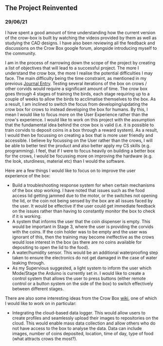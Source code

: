 ## The Project Reinvented
### 29/06/21

I have spent a good amount of time understanding how the current version of the crow-box is built by watching the videos provided by them as well as studying the CAD designs. I have also been reviewing all the feedback and discussions on the Crow Box google forum, alongside introducing myself to the community. 

I am in the process of narrowing down the scope of the project by creating a list of objectives that will lead to a successful project. The more I understand the crow box, the more I realise the potential difficulties I may face. The main difficulty being the time constraint, as mentioned in my previous [Journal Entry](https://github.com/iamastic/CrowBox2.0/blob/main/Journal/002%20-%20Issues%20with%20the%20Scope%20and%20Testing.md#issues-with-the-scope-and-testing). Testing several iterations of the box on crows / other corvids would require a significant amount of time. The crow box goes through 4 stages of training the birds, each stage requiring up to a couple of weeks to allow the birds to acclimatise themselves to the box. As a result, I am inclined to switch the focus from developing/updating the crow box for crows to instead developing the box for humans. By this, I mean I would like to focus more on the User Experience rather than the crow's experience. I would like to work on this project with the assumption that the fundamental idea behind the crow box is valid (i.e. it is possible to train corvids to deposit coins in a box through a reward system). As a result, I would then be focussing on creating a box that is more user friendly and accessible. I believe by focussing on the User rather than the crows, I will be able to better test the product and also better apply my CS skills (e.g. programming). I feel, that if I were to focus heavily on building a better box for the crows, I would be focussing more on improving the hardware (e.g. the look, sturdiness, material etc) than I would the software. 

Here are a few things I would like to focus on to improve the user experience of the box: 
* Build a troubleshooting response system for when certain mechanisms of the box stop working. I have noted that issues such as the food access lid getting jammed due to the motor, or the switches not opening the lid, or the coin not being sensed by the box are all issues faced by the user. It would be effective if the user could get immediate feedback on the issues rather than having to constantly monitor the box to check if it is working. 
* A system that informs the user that the coin dispenser is empty. This would be important in Stage 3, where the user is providing the corvids with the coins. If the coin holder was to be empty and the user was ignorant of this, then the training may become ineffective as the crows would lose interest in the box (as there are no coins available for depositing to open the lid to the food). 
* A water/humidity sensor. This would be an additional waterproofing step taken to ensure the electronics do not get damaged in the case of water leaking through. 
* As my Supervious suggested, a light system to inform the user which Mode/Stage the Arduino is currently set in. I would like to create a control system that allows the user to press buttons (either remote control or a button system on the side of the box) to switch effectively between different stages. 

There are also some interesting ideas from the Crow Box [wiki](http://thecrowbox.com/wiki/doku.php?id=kit:future_features), one of which I would like to work on in particular:
* Integrating the cloud-based data logger. This would allow users to create profiles and seamlessly upload their images to repositories on the cloud. This would enable mass data collection and allow others who do not have access to the box to analyse the data. Data can include images, number of coins deposited, location, time of day, type of food (what attracts crows the most?). 




